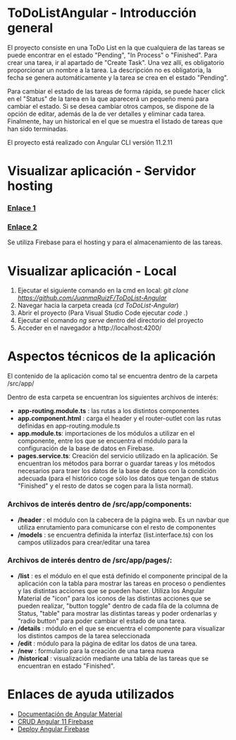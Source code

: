 # ToDoListAngular - Introducción general

El proyecto consiste en una ToDo List en la que cualquiera de las tareas se puede encontrar en el estado "Pending", "In Process" o "Finished". Para crear una tarea, ir al apartado de "Create Task". Una vez allí, es obligatorio proporcionar un nombre a la tarea. La descripción no es obligatoria, la fecha se genera automáticamente y la tarea se crea en el estado "Pending". 

Para cambiar el estado de las tareas de forma rápida, se puede hacer click en el "Status" de la tarea en la que aparecerá un pequeño menú para cambiar el estado. Si se desea cambiar otros campos, se dispone de la opción de editar, además de la de ver detalles y eliminar cada tarea. Finalmente, hay un historical en el que se muestra el listado de tareas que han sido terminadas. 

El proyecto está realizado con Angular CLI versión 11.2.11


# Visualizar aplicación - Servidor hosting

### [Enlace 1](https://daw2-todolist.web.app/)
### [Enlace 2](https://daw2-todolist.firebaseapp.com/)

Se utiliza Firebase para el hosting y para el almacenamiento de las tareas. 

# Visualizar aplicación - Local

1. Ejecutar el siguiente comando en la cmd en local: *git clone https://github.com/JuanmaRuizF/ToDoList-Angular* 
2. Navegar hacia la carpeta creada (*cd ToDoList-Angular*)
3. Abrir el proyecto (Para Visual Studio Code ejecutar *code .*)
4. Ejecutar el comando *ng serve* dentro del directorio del proyecto
5. Acceder en el navegador a http://localhost:4200/


# Aspectos técnicos de la aplicación


El contenido de la aplicación como tal se encuentra dentro de la carpeta /src/app/

Dentro de esta carpeta se encuentran los siguientes archivos de interés: 

- **app-routing.module.ts** : las rutas a los distintos componentes 
- **app.component.html** : carga el header y el router-outlet con las rutas definidas en app-routing.module.ts
- **app.module.ts**: importaciones de los módulos a utilizar en el componente, entre los que se encuentra el módulo para la configuración de la base de datos en Firebase.
- **pages.service.ts**: Creación del servicio utilizado en la aplicación. Se encuentran los métodos para borrar o guardar tareas y los métodos necesarios para traer los datos de la base de datos con la condición adecuada (para el histórico coge sólo los datos que tengan de status "Finished" y el resto de datos se cogen para la lista normal).

### Archivos de interés dentro de /src/app/components:
 
 - **/header** : el módulo con la cabecera de la página web. Es un navbar que utiliza enrutamiento para comunicarse con el resto de componentes
 - **/models** : se encuentra definida la interfaz (list.interface.ts) con los campos utilizados para crear/editar una tarea
 
 
### Archivos de interés dentro de /src/app/pages/:

- **/list** : es el módulo en el que está definido el componente principal de la aplicación con la tabla para mostrar las tareas en proceso o pendientes y las distintas acciones que se pueden hacer. Utiliza los Angular Material de "icon" para los iconos de las distintas acciones que se pueden realizar, "button toggle" dentro de cada fila de la columna de Status, "table" para mostrar las distintas tareas y poder ordenarlas y "radio button" para poder cambiar el estado de una tarea. 
- **/details** : módulo en el que se encuentra el componente para visualizar los distintos campos de la tarea seleccionada
- **/edit** : módulo para la página de editar los datos de una tarea. 
- **/new** : formulario para la creación de una tarea nueva
- **/historical** : visualización mediante una tabla de las tareas que se encuentran en estado "Finished". 


# Enlaces de ayuda utilizados

- [Documentación de Angular Material](https://material.angular.io/components/categories)
- [CRUD Angular 11 Firebase](https://www.youtube.com/watch?v=nEfemck6iNk&ab_channel=DominiCode)
- [Deploy Angular Firebase](https://codigofacilito.com/articulos/deploy-angular-firebase)



